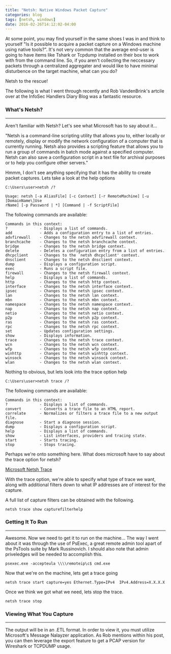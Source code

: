 ```yaml
---
title: "Netsh: Native Windows Packet Capture"
categories: blog
tags: [netsh, windows]
date: 2016-02-26T14:12:02-04:00
---
```

At some point, you may find yourself in the same shoes I was in and think to yourself "Is it possible to acquire a packet capture on a Windows machine using native tools?".  It's not very common that the average end-user is going to have items like Tshark or Tcpdump installed on their box to work with from the command line. So, if you aren't collecting the neccessary packets through a centralized aggregater and would like to have minimal disturbence on the target machine, what can you do?

Netsh to the rescue!

The following is what I went through recently and Rob VandenBrink's artcile over at the InfoSec Handlers Diary Blog was a fantastic resource.

### What's Netsh?
---
Aren't familiar with Netsh? Let's see what Microsoft has to say about it...

"Netsh is a command-line scripting utility that allows you to, either locally or remotely, display or modify the network configuration of a computer that is currently running. Netsh also provides a scripting feature that allows you to run a group of commands in batch mode against a specified computer. Netsh can also save a configuration script in a text file for archival purposes or to help you configure other servers."

Hmmm, I don't see anything specifying that it has the ability to create packet captures. Lets take a look at the help options


```C:\Users\user>netsh /?```

```batch
Usage: netsh [-a AliasFile] [-c Context] [-r RemoteMachine] [-u [DomainName\]Use
rName] [-p Password | *] [Command | -f ScriptFile]
```

The following commands are available:

```batch
Commands in this context:
?              - Displays a list of commands.
add            - Adds a configuration entry to a list of entries.
advfirewall    - Changes to the netsh advfirewall context.
branchcache    - Changes to the netsh branchcache context.
bridge         - Changes to the netsh bridge context.
delete         - Deletes a configuration entry from a list of entries.
dhcpclient     - Changes to the `netsh dhcpclient' context.
dnsclient      - Changes to the netsh dnsclient context.
dump           - Displays a configuration script.
exec           - Runs a script file.
firewall       - Changes to the netsh firewall context.
help           - Displays a list of commands.
http           - Changes to the netsh http context.
interface      - Changes to the netsh interface context.
ipsec          - Changes to the netsh ipsec context.
lan            - Changes to the netsh lan context.
mbn            - Changes to the netsh mbn context.
namespace      - Changes to the netsh namespace context.
nap            - Changes to the netsh nap context.
netio          - Changes to the netsh netio context.
p2p            - Changes to the netsh p2p context.
ras            - Changes to the netsh ras context.
rpc            - Changes to the netsh rpc context.
set            - Updates configuration settings.
show           - Displays information.
trace          - Changes to the netsh trace context.
wcn            - Changes to the netsh wcn context.
wfp            - Changes to the netsh wfp context.
winhttp        - Changes to the netsh winhttp context.
winsock        - Changes to the netsh winsock context.
wlan           - Changes to the netsh wlan context.
```

Nothing to obvious, but lets look into the trace option help


```C:\Users\user>netsh trace /?```

The following commands are available:

```batch
Commands in this context:
?              - Displays a list of commands.
convert        - Converts a trace file to an HTML report.
correlate      - Normalizes or filters a trace file to a new output file.
diagnose       - Start a diagnose session.
dump           - Displays a configuration script.
help           - Displays a list of commands.
show           - List interfaces, providers and tracing state.
start          - Starts tracing.
stop           - Stops tracing.
```

Perhaps we're onto something here. What does microsoft have to say about the trace option for netsh?

[Microsoft Netsh Trace](https://msdn.microsoft.com/en-us/library/windows/desktop/dd569142(v=vs.85).aspx)

With the trace option, we're able to specify what type of trace we want, along with additional filters down to what IP addresses are of interest for the capture.

A full list of capture filters can be obtained with the following. 

```netsh trace show capturefilterhelp```

### Getting It To Run
---
Awesome. Now we need to get it to run on the machine...
The way I went about it was through the use of PsExec, a great remote admin tool apart of the PsTools suite by Mark Russinovich. I should also note that admin priveledges will be needed to accomplish this.

```psexec.exe -accepteula \\\\remoteip\c$ cmd.exe```

Now that we're on the machine, lets get a trace going

```netsh trace start capture=yes Ethernet.Type=IPv4  IPv4.Address=X.X.X.X```

Once we think we got what we need, lets stop the trace.

```netsh trace stop```
	
### Viewing What You Capture
---
The output will be in an .ETL format. In order to view it, you must utilize Microsoft's Message Nalayzer application. As Rob mentions within his post, you can then leverage the export feature to get a PCAP version for Wireshark or TCPDUMP usage.